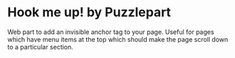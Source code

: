 # Hook me up! by Puzzlepart

Web part to add an invisible anchor tag to your page. Useful for pages which have menu items at the top which should
make the page scroll down to a particular section.
